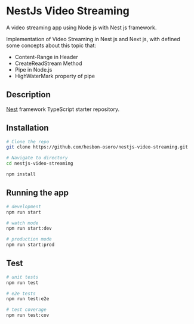 # NestJs Video Streaming

A video streaming app using Node js with Nest js framework.

Implementation of Video Streaming in Nest js and Next js, with defined some concepts about this topic that:

- Content-Range in Header
- CreateReadStream Method
- Pipe in Node.js
- HighWaterMark property of pipe

## Description

[Nest](https://github.com/nestjs/nest) framework TypeScript starter repository.

## Installation

```bash
# Clone the repo
git clone https://github.com/hesbon-osoro/nestjs-video-streaming.git

# Navigate to directory
cd nestjs-video-streaming

npm install
```

## Running the app

```bash
# development
npm run start

# watch mode
npm run start:dev

# production mode
npm run start:prod
```

## Test

```bash
# unit tests
npm run test

# e2e tests
npm run test:e2e

# test coverage
npm run test:cov
```

